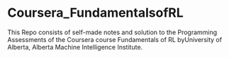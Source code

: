 # Coursera_FundamentalsofRL
This Repo consists of self-made notes and solution to the Programming Assessments of the Coursera course Fundamentals of RL byUniversity of Alberta, Alberta Machine Intelligence Institute.
